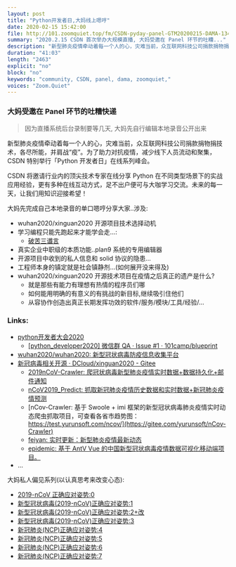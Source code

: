 ```yaml
---
layout: post
title: "Python开发者日,大妈线上嗯哼"
date: 2020-02-15 15:42:00 
file: http://101.zoomquiet.top/fm/CSDN-pyday-panel-GTM20200215-DAMA-134749.mp3
summary: "2020.2.15 CSDN 首次举办大规模直播, 大妈受邀在 Panel 环节的吐糟..."
description: "新型肺炎疫情牵动着每一个人的心，灾难当前，众互联网科技公司捐款捐物捐技术，各尽所能，并肩战“疫”。为了助力对抗疫情，减少线下人员流动和聚集，CSDN 特别举行「Python 开发者日」在线系列峰会。我们将邀请行业内的顶尖技术专家在线分享 Python 在不同类型场景下的实战应用经验，更有多种在线互动方式，足不出户便可与大咖学习交流。未来的每一天，让我们用知识迎接希望！大妈先完成自己本地录音的单口嗯哼分享大家..."
duration: "41:03" 
length: "2463"
explicit: "no" 
block: "no" 
keywords: "community, CSDN, panel, dama, zoomquiet,"
voices: "Zoom.Quiet"
---
```


### 大妈受邀在 Panel 环节的吐糟快递
> 因为直播系统后台录制要等几天, 大妈先自行编辑本地录音公开出来

新型肺炎疫情牵动着每一个人的心，灾难当前，众互联网科技公司捐款捐物捐技术，各尽所能，并肩战“疫”。为了助力对抗疫情，减少线下人员流动和聚集，CSDN 特别举行「Python 开发者日」在线系列峰会。

CSDN 将邀请行业内的顶尖技术专家在线分享 Python 在不同类型场景下的实战应用经验，更有多种在线互动方式，足不出户便可与大咖学习交流。未来的每一天，让我们用知识迎接希望！


大妈先完成自己本地录音的单口嗯哼分享大家..涉及:

- wuhan2020/xinguan2020 开源项目技术选择动机
- 学习编程只能先跑起来才能学会走...:
    + [破苦三谶言](https://youtu.be/HGaD661z3ng) 
- 真实企业中职级的本质功能..plan9 系统的专用编辑器
- 开源项目中收到的私人信息和 solid 协议的隐患...
- 工程师本身的镇定就是社会镇静剂...(如何展开没来得及)
- wuhan2020/xinguan2020 开源技术项目在疫情之后真正的遗产是什么?
    + 就是那些有能力有理想有热情的程序员们哪
    + 如何能用明确的有意义的有挑战的新目标,继续吸引住他们
    + 从容协作创造出真正长期发挥功效的软件/服务/模块/工具/经验/...


### Links: 

- [python开发者大会2020](https://bss.csdn.net/m/topic/python_developer2020)  
    + [\[python\_developer2020\] 微信群 QA · Issue \#1 · 101camp/blueprint](https://github.com/101camp/blueprint/issues/1)
- [wuhan2020/wuhan2020: 新型冠状病毒防疫信息收集平台](https://github.com/wuhan2020/wuhan2020)
- [新冠病毒相关开源 · DCloud/xinguan2020 - Gitee](https://gitee.com/dcloud/xinguan2020/blob/master/README.md)
    + [2019nCoV-Crawler: 爬冠状病毒新型肺炎疫情实时数据+数据持久化+邮件通知](https://gitee.com/TicsmycL/nCoV_Crawler2019)
    + [nCoV2019_Predict: 抓取新冠肺炎疫情历史数据和实时数据+新冠肺炎疫情预测](https://gitee.com/fenge21/nCoV2019_Predict)
    + [nCov-Crawler: 基于 Swoole + imi 框架的新型冠状病毒肺炎疫情实时动态爬虫抓取项目，可查看各省市趋势图：https://test.yurunsoft.com/ncov/](https://gitee.com/yurunsoft/nCov-Crawler)
    + [feiyan: 实时更新：新型肺炎疫情最新动态](https://gitee.com/smallweigit/feiyan)
    + [epidemic: 基于 AntV Vue 的中国新型冠状病毒疫情数据可视化移动端项目。](https://gitee.com/guangzan/epidemic)
- ...

大妈私人偏见系列(以认真思考来改变心态):

- [2019-nCoV 正确应对姿势:0](https://mp.weixin.qq.com/s/xd3IfF92QnscD3SFsz9Ibg)
- [新型冠状病毒(2019-nCoV)正确应对姿势:1](https://mp.weixin.qq.com/s/EuE_MDaudS4bE0p0p5rE_g)
- [新型冠状病毒(2019-nCoV)正确应对姿势:2+改](https://mp.weixin.qq.com/s/PvtOAdTZipsafuCAwj2JVQ)
- [新型冠状病毒(2019-nCoV)正确应对姿势:3](https://mp.weixin.qq.com/s/KbucFWXryqVYaX6dh4npWw)
- [新冠肺炎(NCP)正确应对姿势:4](https://mp.weixin.qq.com/s/SRaO0dO4hVnWuTGAGMRHpA)
- [新冠肺炎(NCP)正确应对姿势:5](https://mp.weixin.qq.com/s/ZPHbdvrqwXjNBhr9b-elJA)
- [新冠肺炎(NCP)正确应对姿势:6](https://mp.weixin.qq.com/s/vwmNiLQRHFji1UYlhcuvMQ)
- [新冠肺炎(NCP)正确应对姿势:7](https://mp.weixin.qq.com/s/EgiOutO3Ru1lDACzQ2zlIQ)

 
